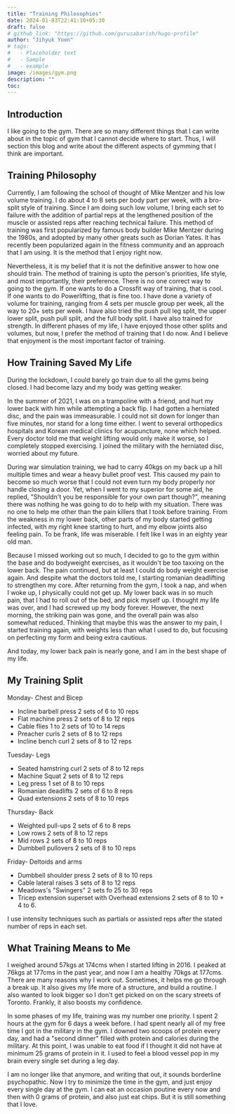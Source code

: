 ```yaml
---
title: "Training Philosophies"
date: 2024-01-03T22:41:10+05:30
draft: false
# github_link: "https://github.com/gurusabarish/hugo-profile"
author: "Jihyuk Yoon"
# tags:
#   - Placeholder text
#   - Sample
#   - example
image: /images/gym.png
description: ""
toc: 
---
```

## Introduction
I like going to the gym. There are so many different things that I can write about in the topic of gym that I cannot decide where to start. Thus, I will section this blog and write about the different aspects of gymming that I think are important. 

## Training Philosophy
Currently, I am following the school of thought of Mike Mentzer and his low volume training. I do about 4 to 8 sets per body part per week, with a bro-split style of training. Since I am doing such low volume, I bring each set to failure with the addition of partial reps at the lengthened position of the muscle or assisted reps after reaching technical failure. This method of training was first popularized by famous body builder Mike Mentzer during the 1980s, and adopted by many other greats such as Dorian Yates. It has recently been popularized again in the fitness community and an approach that I am using. It is the method that I enjoy right now.

Nevertheless, it is my belief that it is not the definitive answer to how one should train. The method of training is upto the person's priorities, life style, and most importantly, their preference. There is no one correct way to going to the gym. If one wants to do a Crossfit way of training, that is cool. If one wants to do Powerlifting, that is fine too. I have done a variety of volume for training, ranging from 4 sets per muscle group per week, all the way to 20+ sets per week. I have also tried the push pull leg split, the upper lower split, push pull split, and the full body split. I have also trained for strength. In different phases of my life, I have enjoyed those other splits and volumes, but now, I prefer the method of training that I do now. And I believe that enjoyment is the most important factor of training. 

## How Training Saved My Life
During the lockdown, I could barely go train due to all the gyms being closed. I had become lazy and my body was getting weaker. 

In the summer of 2021, I was on a trampoline with a friend, and hurt my lower back with him while attempting a back flip. I had gotten a herniated disc, and the pain was immeasurable. I could not sit down for longer than five minutes, nor stand for a long time either. I went to several orthopedics hospitals and Korean medical clinics for acupuncture, none which helped. Every doctor told me that weight lifting would only make it worse, so I completely stopped exercising. I joined the military with the herniated disc, worried about my future. 

During war simulation training, we had to carry 40kgs on my back up a hill multiple times and wear a heavy bullet proof vest. This caused my pain to become so much worse that I could not even turn my body properly nor handle closing a door. Yet, when I went to my superior for some aid, he replied, "Shouldn't you be responsible for your own part though?", meaning there was nothing he was going to do to help with my situation. There was no one to help me other than the pain killers that I took before training. From the weakness in my lower back, other parts of my body started getting infected, with my right knee starting to hurt, and my elbow joints also feeling pain. To be frank, life was miserable. I felt like I was in an eighty year old man. 

Because I missed working out so much, I decided to go to the gym within the base and do bodyweight exercises, as it wouldn't be too taxxing on the lower back. The pain continued, but at least I could do body weight exercise again. And despite what the doctors told me, I starting romanian deadlifting to strengthen my core. After returning from the gym, I took a nap, and when I woke up, I physically could not get up. My lower back was in so much pain, that I had to roll out of the bed, and pick myself up. I thought my life was over, and I had screwed up my body forever. However, the next morning, the striking pain was gone, and the overall pain was also somewhat reduced. Thinking that maybe this was the answer to my pain, I started training again, with weights less than what I used to do, but focusing on perfecting my form and being extra cautious.

And today, my lower back pain is nearly gone, and I am in the best shape of my life. 


## My Training Split
Monday- Chest and Bicep
  - Incline barbell press 2 sets of 6 to 10 reps
  - Flat machine press 2 sets of 8 to 12 reps
  - Cable flies 1 to 2 sets of 10 to 14 reps
  - Preacher curls 2 sets of 8 to 12 reps
  - Incline bench curl 2 sets of 8 to 12 reps

Tuesday- Legs
  - Seated hamstring curl 2 sets of 8 to 12 reps
  - Machine Squat 2 sets of 8 to 12 reps
  - Leg press 1 set of 8 to 10 reps
  - Romanian deadlifts 2 sets of 6 to 8 reps
  - Quad extensions 2 sets of 8 to 10 reps

Thursday- Back
  - Weighted pull-ups 2 sets of 6 to 8 reps
  - Low rows 2 sets of 8 to 12 reps
  - Mid rows 2 sets of 8 to 10 reps
  - Dumbbell pullovers 2 sets of 8 to 10 reps

Friday- Deltoids and arms
  - Dumbbell shoulder press 2 sets of 8 to 10 reps
  - Cable lateral raises 3 sets of 8 to 12 reps
  - Meadows's "Swingers" 2 sets fo 25 to 30 reps
  - Tricep extension superset with Overhead extensions 2 sets of 8 to 10 + 4 to 6. 

I use intensity techniques such as partials or assisted reps after the stated number of reps in each set. 

## What Training Means to Me
I weighed around 57kgs at 174cms when I started lifting in 2016. I peaked at 76kgs at 177cms in the past year, and now I am a healthy 70kgs at 177cms. There are many reasons why I work out. Sometimes, it helps me go through a break up. It also gives my life more of a structure, and build a routine. I also wanted to look bigger so I don't get picked on on the scary streets of Toronto. Frankly, it also boosts my confidence. 

In some phases of my life, training was my number one priority. I spent 2 hours at the gym for 6 days a week before. I had spent nearly all of my free time I got in the military in the gym. I downed two scoops of protein every day, and had a "second dinner" filled with protein and calories during the military. At this point, I was unable to eat food if I thought it did not have at minimum 25 grams of protein in it. I used to feel a blood vessel pop in my brain every single set during a leg day. 

I am no longer like that anymore, and writing that out, it sounds borderline psychopathic. Now I try to minimize the time in the gym, and just enjoy every single day at the gym. I can eat an occasion poutine every now and then with 0 grams of protein, and also just eat chips. But it is still something that I love. 